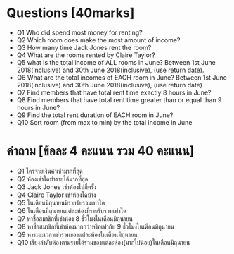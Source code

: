 # Questions [40marks]
* Q1 Who did spend most money for renting?
* Q2 Which room does make the most amount of income?
* Q3 How many time Jack Jones rent the room?
* Q4 What are the rooms rented by Claire Taylor?
* Q5 what is the total income of ALL rooms in June? Between 1st June 2018(inclusive) and 30th June 2018(inclusive), (use return date).
* Q6 What are the total incomes of EACH room in June? Between 1st June 2018(inclusive) and 30th June 2018(inclusive), (use return date) 
* Q7 Find members that have total rent time exactly 8 hours in June?
* Q8 Find members that have total rent time greater than or equal than 9 hours in June?
* Q9 Find the total rent duration of EACH room in June?
* Q10 Sort room (from max to min) by the total income in June

# คำถาม [ข้อละ 4 คะแนน รวม 40 คะแนน]
* Q1 ใครจ่ายเงินค่าเช่ามากที่สุด
* Q2 ห้องเช่าใดทำรายได้มากที่สุด
* Q3 Jack Jones เช่าห้องไปกี่ครั้ง
* Q4 Claire Taylor เช่าห้องใดบ้าง
* Q5 ในเดือนมิถุนายนมีรายรับรวมเท่าใด
* Q6 ในเดือนมิถุนายนแต่ละห้องมีรายรับรวมเท่าใด
* Q7 หาชื่อสมาชิกที่เช่าห้อง 8 ชั่วโมงในเดือนมิถุนายน
* Q8 หาชื่อสมาชิกที่เช่าห้องมากกว่าหรือเท่ากับ 9 ชั่วโมงในเดือนมิถุนายน
* Q9 หาระยะเวลาเช่ารวมของแต่ละห้องในเดือนมิถุนายน
* Q10 เรียงลำดับห้องตามรายได้รวมของแต่ละห้อง(มากไปน้อย)ในเดือนมิถุนายน
